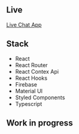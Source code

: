 ## Live

<a href="https://livechat-6a4e3.web.app/" target="blank" rel="noopener noreferer">Live
Chat App</a>

## Stack

- React
- React Router
- React Contex Api
- React Hooks
- Firebase
- Material UI
- Styled Components
- Typescript

## Work in progress
